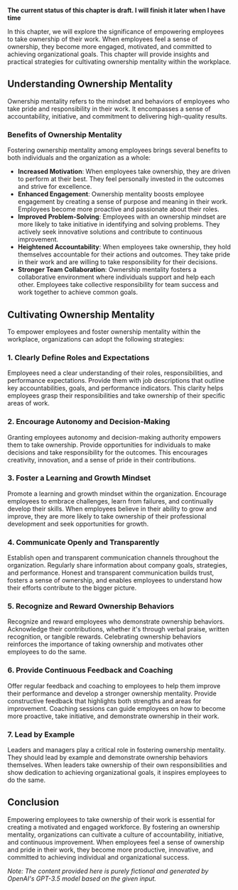 **The current status of this chapter is draft. I will finish it later when I have time**

In this chapter, we will explore the significance of empowering employees to take ownership of their work. When employees feel a sense of ownership, they become more engaged, motivated, and committed to achieving organizational goals. This chapter will provide insights and practical strategies for cultivating ownership mentality within the workplace.

**Understanding Ownership Mentality**
-------------------------------------

Ownership mentality refers to the mindset and behaviors of employees who take pride and responsibility in their work. It encompasses a sense of accountability, initiative, and commitment to delivering high-quality results.

### **Benefits of Ownership Mentality**

Fostering ownership mentality among employees brings several benefits to both individuals and the organization as a whole:

* **Increased Motivation**: When employees take ownership, they are driven to perform at their best. They feel personally invested in the outcomes and strive for excellence.
* **Enhanced Engagement**: Ownership mentality boosts employee engagement by creating a sense of purpose and meaning in their work. Employees become more proactive and passionate about their roles.
* **Improved Problem-Solving**: Employees with an ownership mindset are more likely to take initiative in identifying and solving problems. They actively seek innovative solutions and contribute to continuous improvement.
* **Heightened Accountability**: When employees take ownership, they hold themselves accountable for their actions and outcomes. They take pride in their work and are willing to take responsibility for their decisions.
* **Stronger Team Collaboration**: Ownership mentality fosters a collaborative environment where individuals support and help each other. Employees take collective responsibility for team success and work together to achieve common goals.

**Cultivating Ownership Mentality**
-----------------------------------

To empower employees and foster ownership mentality within the workplace, organizations can adopt the following strategies:

### **1. Clearly Define Roles and Expectations**

Employees need a clear understanding of their roles, responsibilities, and performance expectations. Provide them with job descriptions that outline key accountabilities, goals, and performance indicators. This clarity helps employees grasp their responsibilities and take ownership of their specific areas of work.

### **2. Encourage Autonomy and Decision-Making**

Granting employees autonomy and decision-making authority empowers them to take ownership. Provide opportunities for individuals to make decisions and take responsibility for the outcomes. This encourages creativity, innovation, and a sense of pride in their contributions.

### **3. Foster a Learning and Growth Mindset**

Promote a learning and growth mindset within the organization. Encourage employees to embrace challenges, learn from failures, and continually develop their skills. When employees believe in their ability to grow and improve, they are more likely to take ownership of their professional development and seek opportunities for growth.

### **4. Communicate Openly and Transparently**

Establish open and transparent communication channels throughout the organization. Regularly share information about company goals, strategies, and performance. Honest and transparent communication builds trust, fosters a sense of ownership, and enables employees to understand how their efforts contribute to the bigger picture.

### **5. Recognize and Reward Ownership Behaviors**

Recognize and reward employees who demonstrate ownership behaviors. Acknowledge their contributions, whether it's through verbal praise, written recognition, or tangible rewards. Celebrating ownership behaviors reinforces the importance of taking ownership and motivates other employees to do the same.

### **6. Provide Continuous Feedback and Coaching**

Offer regular feedback and coaching to employees to help them improve their performance and develop a stronger ownership mentality. Provide constructive feedback that highlights both strengths and areas for improvement. Coaching sessions can guide employees on how to become more proactive, take initiative, and demonstrate ownership in their work.

### **7. Lead by Example**

Leaders and managers play a critical role in fostering ownership mentality. They should lead by example and demonstrate ownership behaviors themselves. When leaders take ownership of their own responsibilities and show dedication to achieving organizational goals, it inspires employees to do the same.

**Conclusion**
--------------

Empowering employees to take ownership of their work is essential for creating a motivated and engaged workforce. By fostering an ownership mentality, organizations can cultivate a culture of accountability, initiative, and continuous improvement. When employees feel a sense of ownership and pride in their work, they become more productive, innovative, and committed to achieving individual and organizational success.

*Note: The content provided here is purely fictional and generated by OpenAI's GPT-3.5 model based on the given input.*
